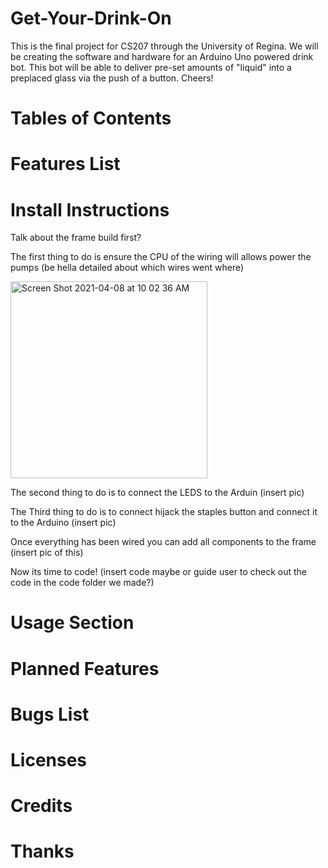 # Get-Your-Drink-On
This is the final project for CS207 through the University of Regina. We will be creating the software and hardware for an Arduino Uno powered drink bot. This bot will be able to deliver pre-set amounts of "liquid" into a preplaced glass via the push of a button. Cheers! 


# Tables of Contents

# Features List 

# Install Instructions
Talk about the frame build first? 

The first thing to do is ensure the CPU of the wiring will allows power the pumps (be hella detailed about which wires went where)

<img width="315" alt="Screen Shot 2021-04-08 at 10 02 36 AM" src="https://user-images.githubusercontent.com/79594183/114061143-53c41900-9853-11eb-9ce2-a5479ab22fd6.png">

The second thing to do is to connect the LEDS to the Arduin 
(insert pic) 

The Third thing to do is to connect hijack the staples button and connect it to the Arduino 
(insert pic) 

Once everything has been wired you can add all components to the frame 
(insert pic of this) 

Now its time to code!
(insert code maybe or guide user to check out the code in the code folder we made?) 


# Usage Section 

# Planned Features

# Bugs List 

# Licenses 

# Credits 

# Thanks 

